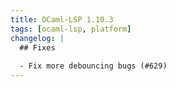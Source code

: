 ```yaml
---
title: OCaml-LSP 1.10.3
tags: [ocaml-lsp, platform]
changelog: |
  ## Fixes
  
  - Fix more debouncing bugs (#629)
---
```


